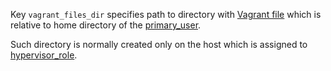 
Key `vagrant_files_dir` specifies path to directory with [Vagrant file][1] which is
relative to home directory of the [primary_user][2].

Such directory is normally created only on the host which is assigned to [hypervisor_role][3].

[1]: http://docs.vagrantup.com/v2/vagrantfile/
[2]: docs/pillars/common/system_hosts/_id/primary_user/readme.md
[3]: docs/pillars/common/system_host_roles/hypervisor_role/readme.md

